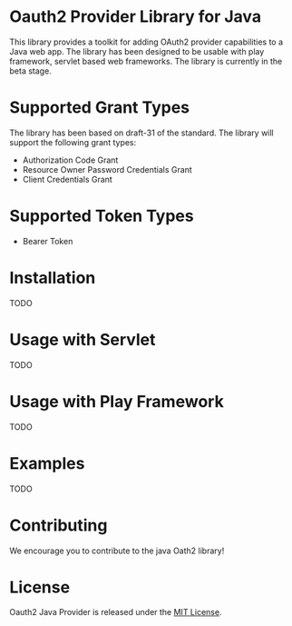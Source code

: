 <h1> Oauth2 Provider Library for Java</h1>
<p>This library provides a toolkit for adding OAuth2 provider capabilities to a Java web app. The library has been designed to be usable with play framework, servlet based web frameworks. The library is currently in the beta stage.</p> 

<h1>Supported Grant Types</h1>
The library has been based on draft-31 of the standard. The library will support the following grant types:
<ul>
<li>Authorization Code Grant</li>
<li>Resource Owner Password Credentials Grant</li>
<li>Client Credentials Grant</li>
</ul>

<h1>Supported Token Types</h1>
<ul>
<li>Bearer Token</li>
</ul>

<h1>Installation</h1>
TODO

<h1>Usage with Servlet</h1>
TODO

<h1>Usage with Play Framework</h1>
TODO

<h1>Examples</h1>
TODO

<h1>Contributing</h1>

We encourage you to contribute to the java Oath2 library!

<h1>License</h1>
<p>Oauth2 Java Provider is released under the <a href="http://www.opensource.org/licenses/MIT">MIT License</a>.</p>
